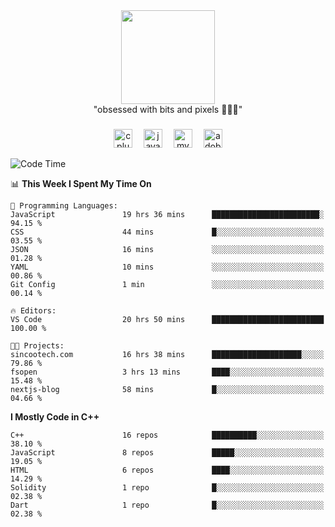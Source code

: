 


  <div align="center">
    
   <img src = "https://i.postimg.cc/W1R4TF4j/d6kpuve-c97567cf-518b-4b86-a271-5c89d88d22f7.gif"  width=150px height=150px />
 </div>

<div align="center">
  "obsessed with bits and pixels 🧑‍💻🎨"
</div>

  ###
<div align="center">
  <!--<img src="https://cdn.jsdelivr.net/gh/devicons/devicon/icons/javascript/javascript-original.svg" height="30" alt="javascript logo"  />
  <img width="10" />
  <img src="https://cdn.jsdelivr.net/gh/devicons/devicon/icons/react/react-original.svg" height="30" alt="react logo"  />
  <img width="10" />
  <img src="https://cdn.jsdelivr.net/gh/devicons/devicon/icons/nodejs/nodejs-original.svg" height="30" alt="nodejs logo"  />
  <img width="10" />
 <img src="https://cdn.jsdelivr.net/gh/devicons/devicon/icons/flutter/flutter-original.svg" height="30" alt="flutter logo"  />
 <img width="10" />-->
  <img src="https://cdn.jsdelivr.net/gh/devicons/devicon/icons/cplusplus/cplusplus-original.svg" height="30" alt="cpluplus logo"  />
  <img width="10" />
  <img src="https://cdn.jsdelivr.net/gh/devicons/devicon/icons/java/java-original.svg" height="30" alt="java logo"  />
  <img width="10" />
  <img src="https://skillicons.dev/icons?i=mysql" height="30" alt="mysql logo"  />
  <img width="10" />
  <img src="https://skillicons.dev/icons?i=pr" height="30" alt="adobepremierepro logo"  />
</div>




<!--START_SECTION:waka-->
![Code Time](http://img.shields.io/badge/Code%20Time-246%20hrs%2035%20mins-blue)

📊 **This Week I Spent My Time On** 

```text
💬 Programming Languages: 
JavaScript               19 hrs 36 mins      ████████████████████████░   94.15 % 
CSS                      44 mins             █░░░░░░░░░░░░░░░░░░░░░░░░   03.55 % 
JSON                     16 mins             ░░░░░░░░░░░░░░░░░░░░░░░░░   01.28 % 
YAML                     10 mins             ░░░░░░░░░░░░░░░░░░░░░░░░░   00.86 % 
Git Config               1 min               ░░░░░░░░░░░░░░░░░░░░░░░░░   00.14 % 

🔥 Editors: 
VS Code                  20 hrs 50 mins      █████████████████████████   100.00 % 

🐱‍💻 Projects: 
sincootech.com           16 hrs 38 mins      ████████████████████░░░░░   79.86 % 
fsopen                   3 hrs 13 mins       ████░░░░░░░░░░░░░░░░░░░░░   15.48 % 
nextjs-blog              58 mins             █░░░░░░░░░░░░░░░░░░░░░░░░   04.66 % 
```

**I Mostly Code in C++** 

```text
C++                      16 repos            ██████████░░░░░░░░░░░░░░░   38.10 % 
JavaScript               8 repos             █████░░░░░░░░░░░░░░░░░░░░   19.05 % 
HTML                     6 repos             ████░░░░░░░░░░░░░░░░░░░░░   14.29 % 
Solidity                 1 repo              █░░░░░░░░░░░░░░░░░░░░░░░░   02.38 % 
Dart                     1 repo              █░░░░░░░░░░░░░░░░░░░░░░░░   02.38 % 
```




<!--END_SECTION:waka-->
